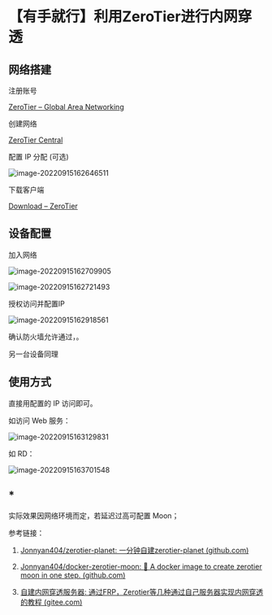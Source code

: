 # 【有手就行】利用ZeroTier进行内网穿透

## 网络搭建

注册账号

[ZeroTier – Global Area Networking](https://www.zerotier.com/)



创建网络

[ZeroTier Central](https://my.zerotier.com/)



配置 IP 分配 (可选)

![image-20220915162646511](.\jszt02.assets\image-20220915162646511.png)



下载客户端

[Download – ZeroTier](https://www.zerotier.com/download/)



## 设备配置

加入网络

![image-20220915162709905](.\jszt02.assets\image-20220915162709905.png)

![image-20220915162721493](.\jszt02.assets\image-20220915162721493.png)



授权访问并配置IP

![image-20220915162918561](.\jszt02.assets\image-20220915162918561.png)



确认防火墙允许通过，。

另一台设备同理



## 使用方式

直接用配置的 IP 访问即可。

如访问 Web 服务：

![image-20220915163129831](.\jszt02.assets\image-20220915163129831.png)



如 RD：

![image-20220915163701548](.\jszt02.assets\image-20220915163701548.png)



## *

实际效果因网络环境而定，若延迟过高可配置 Moon；

参考链接：

1. [Jonnyan404/zerotier-planet: 一分钟自建zerotier-planet (github.com)](https://github.com/Jonnyan404/zerotier-planet)

2. [Jonnyan404/docker-zerotier-moon: 🐳 A docker image to create zerotier moon in one step. (github.com)](https://github.com/jonnyan404/docker-zerotier-moon)

3. [自建内网穿透服务器: 通过FRP，Zerotier等几种通过自己服务器实现内网穿透的教程 (gitee.com)](https://gitee.com/spoto/natserver#创建伪根服务器--项目地址httpsgithubcomjonnyan404zerotier-planet)